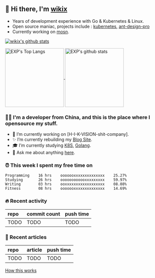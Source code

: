 ## 👋  Hi there, I'm [wikix](https://wikix.github.io)

* Years of development experience with Go & Kubernetes & Linux.
* Open source maniac, projects include : [kubernetes](https://github.com/kubernetes/kubernetes), [ant-design-pro](https://github.com/ant-design/ant-design-pro)
* Currently working on [mosn](http://github.com/mosn/mosn).


[![wikix's github stats](https://github-readme-stats.vercel.app/api?username=wikix)](https://github.com/wikix)

<!--BGN_SECTION:github-readme-stats-->
<a href="https://exp-blog.com" target="_blank">
  <img height="190" align="center" src="https://github-readme-stats.vercel.app/api/top-langs/?username=wikix&hide=HTML,CSS,TSQL&theme=great-gatsby" alt="EXP's Top Langs" />
</a>
<a href="https://exp-blog.com" target="_blank">
  <img height="190" align="center" src="https://github-readme-stats.vercel.app/api?username=wikix&count_private=true&show_icons=true&theme=nightowl" alt="EXP's github stats" />
</a>
<!--END_SECTION:github-readme-stats-->


### 👨‍💻  I'm a developer from China, and this is the place where I opensource my stuff.
<!--BGN_SECTION:introduction-->
- 🐾 I’m currently working on [H-I-K-VISION-shit-company].
- ✨ I’m currently rebuilding my [Blog Site](https://github.com/wikix/wikix.github.io).
- 🎓 I’m currently studying [K8S](https://github.com/kubernetes/kubernetes), [Golang](https://developer.github.com/v4/).
- 💬 Ask me about anything [here](https://github.com/wikix/wikix/issues).
<!--BGN_SECTION:introduction-->



### ⏰  This week I spent my free time on
<!-- BGN_SECTION:weektime -->
```text
Programming    16 hrs    ooooooxxxxxxxxxxxxxx    25.27%
Studying       26 hrs    oooooooooooxxxxxxxxx    59.97%
Writing        03 hrs    ooxxxxxxxxxxxxxxxxxx    08.08%
Fitness        08 hrs    ooooooxxxxxxxxxxxxxx    14.69%
```
<!-- END_SECTION:weektime -->



### 🔥  Recent activity
<!-- BGN_SECTION:activity -->
| repo | commit count | push time |
|:------|:------|:------|
| TODO | TODO | TODO |
<!-- END_SECTION:activity -->



### 📝  Recent articles
<!-- BGN_SECTION:article -->
| repo | article | push time |
|:------|:------|:------|
| TODO | TODO | TODO |
<!-- END_SECTION:article -->


<a align="right" href="https://github.com/lyy289065406/lyy289065406/blob/master/How_this_works.md">How this works</a>

<!-- -------------------------------------- -->
<!-- more emoji : http://emojihomepage.com/ -->
<!-- -------------------------------------- -->
